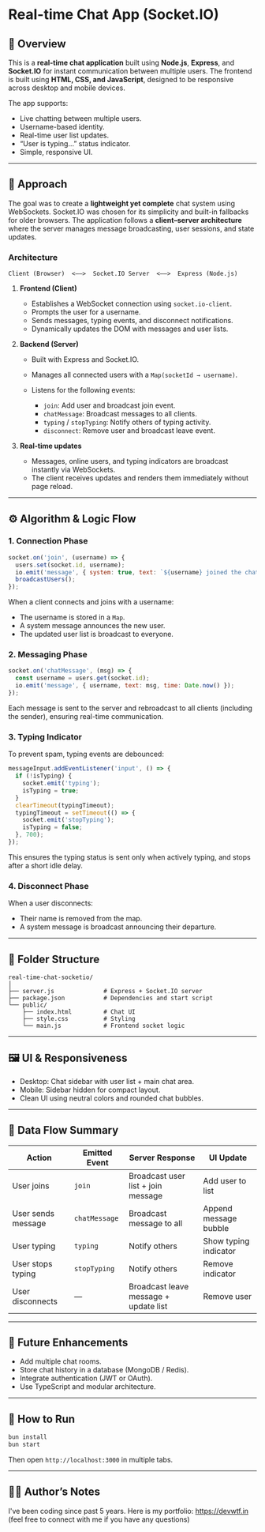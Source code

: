 # Real-time Chat App (Socket.IO)

## 📘 Overview

This is a **real-time chat application** built using **Node.js**, **Express**, and **Socket.IO** for instant communication between multiple users. The frontend is built using **HTML, CSS, and JavaScript**, designed to be responsive across desktop and mobile devices.

The app supports:

* Live chatting between multiple users.
* Username-based identity.
* Real-time user list updates.
* “User is typing…” status indicator.
* Simple, responsive UI.

---

## 🚀 Approach

The goal was to create a **lightweight yet complete** chat system using WebSockets. Socket.IO was chosen for its simplicity and built-in fallbacks for older browsers. The application follows a **client–server architecture** where the server manages message broadcasting, user sessions, and state updates.

### Architecture

```
Client (Browser)  <——>  Socket.IO Server  <——>  Express (Node.js)
```

1. **Frontend (Client)**

   * Establishes a WebSocket connection using `socket.io-client`.
   * Prompts the user for a username.
   * Sends messages, typing events, and disconnect notifications.
   * Dynamically updates the DOM with messages and user lists.

2. **Backend (Server)**

   * Built with Express and Socket.IO.
   * Manages all connected users with a `Map(socketId → username)`.
   * Listens for the following events:

     * `join`: Add user and broadcast join event.
     * `chatMessage`: Broadcast messages to all clients.
     * `typing` / `stopTyping`: Notify others of typing activity.
     * `disconnect`: Remove user and broadcast leave event.

3. **Real-time updates**

   * Messages, online users, and typing indicators are broadcast instantly via WebSockets.
   * The client receives updates and renders them immediately without page reload.

---

## ⚙️ Algorithm & Logic Flow

### 1. Connection Phase

```js
socket.on('join', (username) => {
  users.set(socket.id, username);
  io.emit('message', { system: true, text: `${username} joined the chat` });
  broadcastUsers();
});
```

When a client connects and joins with a username:

* The username is stored in a `Map`.
* A system message announces the new user.
* The updated user list is broadcast to everyone.

### 2. Messaging Phase

```js
socket.on('chatMessage', (msg) => {
  const username = users.get(socket.id);
  io.emit('message', { username, text: msg, time: Date.now() });
});
```

Each message is sent to the server and rebroadcast to all clients (including the sender), ensuring real-time communication.

### 3. Typing Indicator

To prevent spam, typing events are debounced:

```js
messageInput.addEventListener('input', () => {
  if (!isTyping) {
    socket.emit('typing');
    isTyping = true;
  }
  clearTimeout(typingTimeout);
  typingTimeout = setTimeout(() => {
    socket.emit('stopTyping');
    isTyping = false;
  }, 700);
});
```

This ensures the typing status is sent only when actively typing, and stops after a short idle delay.

### 4. Disconnect Phase

When a user disconnects:

* Their name is removed from the map.
* A system message is broadcast announcing their departure.

---

## 🧩 Folder Structure

```
real-time-chat-socketio/
│
├── server.js              # Express + Socket.IO server
├── package.json           # Dependencies and start script
└── public/
    ├── index.html         # Chat UI
    ├── style.css          # Styling
    └── main.js            # Frontend socket logic
```

---

## 🖼️ UI & Responsiveness

* Desktop: Chat sidebar with user list + main chat area.
* Mobile: Sidebar hidden for compact layout.
* Clean UI using neutral colors and rounded chat bubbles.

---

## 🔄 Data Flow Summary

| Action             | Emitted Event | Server Response                       | UI Update             |
| ------------------ | ------------- | ------------------------------------- | --------------------- |
| User joins         | `join`        | Broadcast user list + join message    | Add user to list      |
| User sends message | `chatMessage` | Broadcast message to all              | Append message bubble |
| User typing        | `typing`      | Notify others                         | Show typing indicator |
| User stops typing  | `stopTyping`  | Notify others                         | Remove indicator      |
| User disconnects   | —             | Broadcast leave message + update list | Remove user           |

---

## 🧠 Future Enhancements

* Add multiple chat rooms.
* Store chat history in a database (MongoDB / Redis).
* Integrate authentication (JWT or OAuth).
* Use TypeScript and modular architecture.

---

## 🧰 How to Run

```bash
bun install
bun start
```

Then open `http://localhost:3000` in multiple tabs.

---

## 👨‍💻 Author’s Notes

I've been coding since past 5 years. Here is my portfolio: https://devwtf.in (feel free to connect with me if you have any questions)
